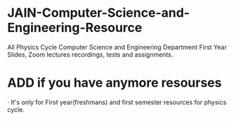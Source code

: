 # JAIN-Computer-Science-and-Engineering-Resource
All Physics Cycle Computer Science and Engineering Department First Year Slides, Zoom lectures recordings, tests and assignments. 
# ADD if you have anymore resourses
· It's only for First year(freshmans) and first semester resources for physics cycle. 
